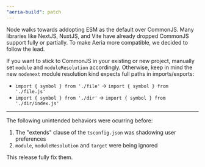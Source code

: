 ```yaml
---
"aeria-build": patch
---
```


Node walks towards addopting ESM as the default over CommonJS.
Many libraries like NextJS, NuxtJS, and Vite have already dropped CommonJS support fully or partially.
To make Aeria more compatible, we decided to follow the lead.

If you want to stick to CommonJS in your existing or new project, manually set
`module` and `moduleResolution` accordingly. Otherwise, keep in mind the new
`nodenext` module resolution kind expects full paths in imports/exports:

- `import { symbol } from './file'` -> `import { symbol } from './file.js'`
- `import { symbol } from './dir'` -> `import { symbol } from './dir/index.js'`


---

The following unintended behaviors were ocurring before:

1. The "extends" clause of the `tsconfig.json` was shadowing user preferences
2. `module`, `moduleResolution` and `target` were being ignored

This release fully fix them.

